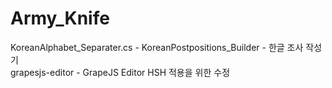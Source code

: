 # Army_Knife

KoreanAlphabet_Separater.cs - KoreanPostpositions_Builder - 한글 조사 작성기<br />
grapesjs-editor - GrapeJS Editor HSH 적용을 위한 수정
